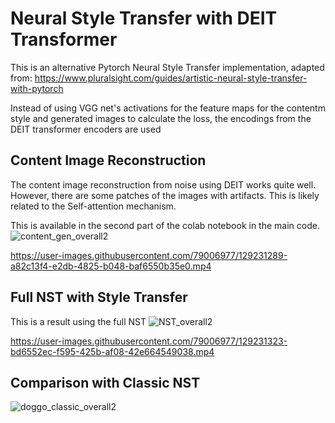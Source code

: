 # Neural Style Transfer with DEIT Transformer

This is an alternative Pytorch Neural Style Transfer implementation, adapted from:
https://www.pluralsight.com/guides/artistic-neural-style-transfer-with-pytorch

Instead of using VGG net's activations for the feature maps for the contentm style and generated images to calculate the loss, the encodings from the DEIT transformer encoders are used

## Content Image Reconstruction
The content image reconstruction from noise using DEIT works quite well. However, there are some patches of the images with artifacts. This is likely related to the Self-attention mechanism.

This is available in the second part of the colab notebook in the main code.
![content_gen_overall2](https://user-images.githubusercontent.com/79006977/129229839-ce48c412-ecdf-4177-9a23-67a1bc55f2ec.jpg)


https://user-images.githubusercontent.com/79006977/129231289-a82c13f4-e2db-4825-b048-baf6550b35e0.mp4




## Full NST with Style Transfer
This is a result using the full NST
![NST_overall2](https://user-images.githubusercontent.com/79006977/129229584-6062444d-85f5-4c4d-8f8e-06296097b8e6.jpg)


https://user-images.githubusercontent.com/79006977/129231323-bd6552ec-f595-425b-af08-42e664549038.mp4



## Comparison with Classic NST
![doggo_classic_overall2](https://user-images.githubusercontent.com/79006977/129231189-715976a3-4b85-4b0e-87c8-1db1625aaa00.jpg)


